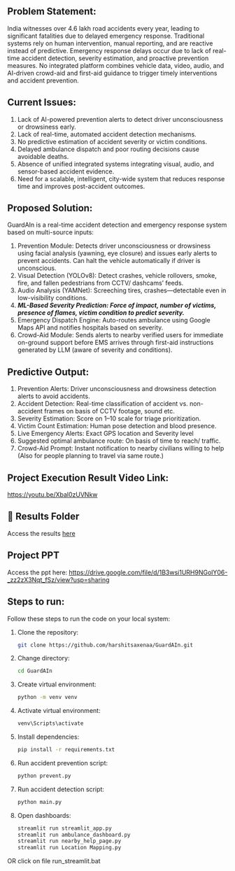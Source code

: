 ## Problem Statement: 
India witnesses over 4.6 lakh road accidents every year, leading to significant fatalities due to delayed emergency response. Traditional systems rely on human intervention, manual reporting, and are reactive instead of predictive. Emergency response delays occur due to lack of real-time accident detection, severity estimation, and proactive prevention measures. No integrated platform combines vehicle data, video, audio, and AI-driven crowd-aid and first-aid guidance to trigger timely interventions and accident prevention.

## Current Issues:
1. Lack of AI-powered prevention alerts to detect driver unconsciousness or drowsiness early.
2. Lack of real-time, automated accident detection mechanisms. 
3. No predictive estimation of accident severity or victim conditions.
4. Delayed ambulance dispatch and poor routing decisions cause avoidable deaths.
5. Absence of unified integrated systems integrating visual, audio, and sensor-based accident evidence. 
6. Need for a scalable, intelligent, city-wide system that reduces response time and improves post-accident outcomes.

## Proposed Solution:
GuardAIn is a real-time accident detection and emergency response system based on multi-source inputs:
1. Prevention Module: Detects driver unconsciousness or drowsiness using facial analysis (yawning, eye closure) and issues early alerts to prevent accidents. Can halt the vehicle automatically if driver is unconscious.
2. Visual Detection (YOLOv8): Detect crashes, vehicle rollovers, smoke, fire, and fallen pedestrians from CCTV/ dashcams’ feeds.
3. Audio Analysis (YAMNet): Screeching tires, crashes—detectable even in low-visibility conditions.
4. ***ML-Based Severity Prediction: Force of impact, number of victims, presence of flames, victim condition to predict severity.***
5. Emergency Dispatch Engine: Auto-routes ambulance using Google Maps API and notifies hospitals based on severity. 
6. Crowd-Aid Module: Sends alerts to nearby verified users for immediate on-ground support before EMS arrives through first-aid instructions generated by LLM (aware of severity and conditions).

## Predictive Output:
1. Prevention Alerts: Driver unconsciousness and drowsiness detection alerts to avoid accidents.
2. Accident Detection: Real-time classification of accident vs. non-accident frames on basis of CCTV footage, sound etc.
3. Severity Estimation: Score on 1–10 scale for triage prioritization. 
4. Victim Count Estimation: Human pose detection and blood presence. 
5. Live Emergency Alerts: Exact GPS location and Severity level 
6. Suggested optimal ambulance route: On basis of time to reach/ traffic. 
7. Crowd-Aid Prompt: Instant notification to nearby civilians willing to help (Also for people planning to travel via same route.)

## Project Execution Result Video Link: 
https://youtu.be/Xbal0zUVNkw

## 📂 Results Folder
Access the results [here](Results/)

## Project PPT
Access the ppt here: https://drive.google.com/file/d/1B3wsi1URH9NGolY06-_zz2zX3Nqt_fSz/view?usp=sharing


## Steps to run:
Follow these steps to run the code on your local system:

1. Clone the repository:
   ```bash
   git clone https://github.com/harshitsaxenaa/GuardAIn.git

2. Change directory:
   ```bash
   cd GuardAIn

3. Create virtual environment:
   ```bash
   python -m venv venv

4. Activate virtual environment:
   ```bash
   venv\Scripts\activate

5. Install dependencies:
   ```bash
   pip install -r requirements.txt

6. Run accident prevention script:
   ```bash
   python prevent.py 

7. Run accident detection script:
   ```bash
   python main.py 

8. Open dashboards:
   ```bash
   streamlit run streamlit_app.py
   streamlit run ambulance_dashboard.py
   streamlit run nearby_help_page.py
   streamlit run Location Mapping.py

OR click on file
run_streamlit.bat
    

